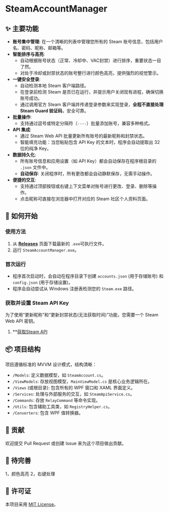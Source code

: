 # SteamAccountManager
## ✨ 主要功能

- **账号集中管理**: 在一个清晰的列表中管理您所有的 Steam 账号信息，包括用户名、密码、昵称、邮箱等。
- **智能排序与高亮**:
  - 自动根据账号状态（正常、冷却中、VAC封禁）进行排序，重要状态一目了然。
  - 对处于冷却或封禁状态的账号整行进行颜色高亮，提供强烈的视觉警示。
- **一键安全登录**:
  - 自动检测本地 Steam 客户端路径。
  - 在登录前检测 Steam 是否已在运行，并提示用户关闭现有进程，确保切换账号成功。
  - 通过调用官方 Steam 客户端并传递登录参数来实现登录，**全程不直接处理 Steam Guard 验证码**，安全可靠。
- **批量操作**:
  - 支持通过逗号或特定分隔符（`----`）批量添加账号，兼容多种格式。
- **API 集成**:
  - 通过 Steam Web API 批量更新所有账号的最新昵称和封禁状态。
  - 智能填充功能：当您粘贴包含 API Key 的文本时，程序会自动提取出 32 位的纯净 Key。
- **数据持久化**:
  - 所有账号信息和应用设置（如 API Key）都会自动保存在程序根目录的 `.json` 文件中。
  - **自动保存**: 关闭程序时，所有更改都会自动静默保存，无需手动操作。
- **便捷的交互**:
  - 支持通过顶部按钮或右键上下文菜单对账号进行更改、登录、删除等操作。
  - 点击昵称可直接在浏览器中打开对应的 Steam 社区个人资料页面。
## 🚀 如何开始

### 使用方法

1.  从 **[Releases](https://github.com/noob-xiaoyu/SteamAccount/releases)** 页面下载最新的 `.exe`可执行文件。
2.  运行 `SteamAccountManager.exe`。

### 首次运行

- 程序首次启动时，会自动在程序目录下创建 `accounts.json` (用于存储账号) 和 `config.json` (用于存储设置)。
- 程序会自动尝试从 Windows 注册表检测您的 `Steam.exe` 路径。

### 获取并设置 Steam API Key

为了使用“更新昵称”和“更新封禁状态(无法获取时间)”功能，您需要一个 Steam Web API 密钥。
1.  **[获取Steam API](https://github.com/noob-xiaoyu/SteamAccount/blob/main/Get_Steam-API.md)

## 📦 项目结构

项目遵循标准的 MVVM 设计模式，结构清晰：
- `/Models`: 定义数据模型，如 `SteamAccount.cs`。
- `/ViewModels`: 存放视图模型，`MainViewModel.cs` 是核心业务逻辑所在。
- `/Views` (或根目录): 包含所有的 WPF 窗口和 XAML 界面定义。
- `/Services`: 处理与外部服务的交互，如 `SteamApiService.cs`。
- `/Commands`: 存放 `RelayCommand` 等命令实现。
- `/Utils`: 包含辅助工具类，如 `RegistryHelper.cs`。
- `/Converters`: 包含 WPF 值转换器。

## 🤝 贡献

欢迎提交 Pull Request 或创建 Issue 来为这个项目做出贡献。

## 🤝 待完善
1，颜色高亮
2，右键处理

## 📜 许可证

本项目采用 [MIT License]()。
